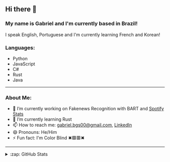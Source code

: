 
## Hi there 👋

### My name is Gabriel and I'm currently based in Brazil!

I speak English, Portuguese and I'm currently learning French and Korean!

### Languages:
- Python
- JavaScript
- C#
- Rust
- Java

---

### About Me:
- 🔭 I’m currently working on Fakenews Recognition with BART and [Spotify Stats](https://github.com/GabrielBG0/Spotify-Stats.js)
- 🌱 I’m currently learning Rust
- 📫 How to reach me: <gabriel.bgs00@gmail.com>, [LinkedIn](https://www.linkedin.com/in/gabrielbgutierrez/)
- 😄 Pronouns: He/Him
- ⚡ Fun fact: I'm Color Blind ✖🟩🟥✖

---

<details>
  </br>
  <summary>:zap: GitHub Stats</summary>

  ![Anurag's GitHub stats](https://github-readme-stats.vercel.app/api?username=GabrielBG0&theme=tokyonight&show_icons=true)

</details>
